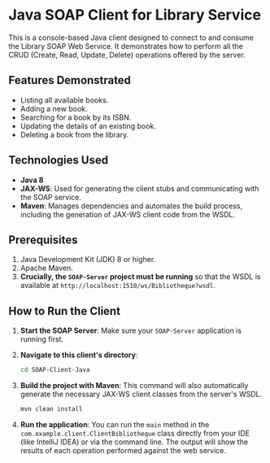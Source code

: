 # Java SOAP Client for Library Service

This is a console-based Java client designed to connect to and consume the Library SOAP Web Service. It demonstrates how to perform all the CRUD (Create, Read, Update, Delete) operations offered by the server.

## Features Demonstrated

* Listing all available books.
* Adding a new book.
* Searching for a book by its ISBN.
* Updating the details of an existing book.
* Deleting a book from the library.

## Technologies Used

* **Java 8**
* **JAX-WS**: Used for generating the client stubs and communicating with the SOAP service.
* **Maven**: Manages dependencies and automates the build process, including the generation of JAX-WS client code from the WSDL.

## Prerequisites

1.  Java Development Kit (JDK) 8 or higher.
2.  Apache Maven.
3.  **Crucially, the `SOAP-Server` project must be running** so that the WSDL is available at `http://localhost:1510/ws/Bibliotheque?wsdl`.

## How to Run the Client

1.  **Start the SOAP Server**: Make sure your `SOAP-Server` application is running first.

2.  **Navigate to this client's directory**:
    ```bash
    cd SOAP-Client-Java 
    ```

3.  **Build the project with Maven**: This command will also automatically generate the necessary JAX-WS client classes from the server's WSDL.
    ```bash
    mvn clean install
    ```

4.  **Run the application**: You can run the `main` method in the `com.example.client.ClientBibliotheque` class directly from your IDE (like IntelliJ IDEA) or via the command line. The output will show the results of each operation performed against the web service.